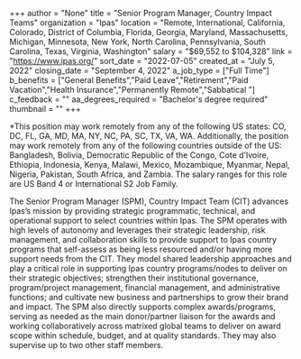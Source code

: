 +++
author = "None"
title = "Senior Program Manager, Country Impact Teams"
organization = "Ipas"
location = "Remote, International, California, Colorado, District of Columbia, Florida, Georgia, Maryland, Massachusetts, Michigan, Minnesota, New York, North Carolina, Pennsylvania, South Carolina, Texas, Virginia, Washington"
salary = "$69,552 to $104,328"
link = "https://www.ipas.org/"
sort_date = "2022-07-05"
created_at = "July 5, 2022"
closing_date = "September 4, 2022"
a_job_type = ["Full Time"]
b_benefits = ["General Benefits","Paid Leave","Retirement","Paid Vacation","Health Insurance","Permanently Remote","Sabbatical "]
c_feedback = ""
aa_degrees_required = "Bachelor's degree required"
thumbnail = ""
+++

*This position may work remotely from any of the following US states: CO, DC, FL, GA, MD, MA, NY, NC, PA, SC, TX, VA, WA. Additionally, the position may work remotely from any of the following countries outside of the US: Bangladesh, Bolivia, Democratic Republic of the Congo, Cote d’Ivoire, Ethiopia, Indonesia, Kenya, Malawi, Mexico, Mozambique, Myanmar, Nepal, Nigeria, Pakistan, South Africa, and Zambia. The salary ranges for this role are US Band 4 or International S2 Job Family.

The Senior Program Manager (SPM), Country Impact Team (CIT) advances Ipas’s mission by providing strategic programmatic, technical, and operational support to select countries within Ipas. The SPM operates with high levels of autonomy and leverages their strategic leadership, risk management, and collaboration skills to provide support to Ipas country programs that self-assess as being less resourced and/or having more support needs from the CIT. They model shared leadership approaches and play a critical role in supporting Ipas country programs/nodes to deliver on their strategic objectives; strengthen their institutional governance, program/project management, financial management, and administrative functions; and cultivate new business and partnerships to grow their brand and impact. The SPM also directly supports complex awards/programs, serving as needed as the main donor/partner liaison for the awards and working collaboratively across matrixed global teams to deliver on award scope within schedule, budget, and at quality standards. They may also supervise up to two other staff members.